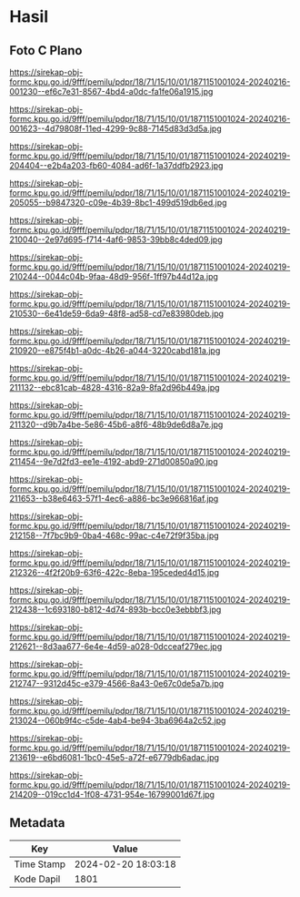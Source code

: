 # Hasil

## Foto C Plano

https://sirekap-obj-formc.kpu.go.id/9fff/pemilu/pdpr/18/71/15/10/01/1871151001024-20240216-001230--ef6c7e31-8567-4bd4-a0dc-fa1fe06a1915.jpg

https://sirekap-obj-formc.kpu.go.id/9fff/pemilu/pdpr/18/71/15/10/01/1871151001024-20240216-001623--4d79808f-11ed-4299-9c88-7145d83d3d5a.jpg

https://sirekap-obj-formc.kpu.go.id/9fff/pemilu/pdpr/18/71/15/10/01/1871151001024-20240219-204404--e2b4a203-fb60-4084-ad6f-1a37ddfb2923.jpg

https://sirekap-obj-formc.kpu.go.id/9fff/pemilu/pdpr/18/71/15/10/01/1871151001024-20240219-205055--b9847320-c09e-4b39-8bc1-499d519db6ed.jpg

https://sirekap-obj-formc.kpu.go.id/9fff/pemilu/pdpr/18/71/15/10/01/1871151001024-20240219-210040--2e97d695-f714-4af6-9853-39bb8c4ded09.jpg

https://sirekap-obj-formc.kpu.go.id/9fff/pemilu/pdpr/18/71/15/10/01/1871151001024-20240219-210244--0044c04b-9faa-48d9-956f-1ff97b44d12a.jpg

https://sirekap-obj-formc.kpu.go.id/9fff/pemilu/pdpr/18/71/15/10/01/1871151001024-20240219-210530--6e41de59-6da9-48f8-ad58-cd7e83980deb.jpg

https://sirekap-obj-formc.kpu.go.id/9fff/pemilu/pdpr/18/71/15/10/01/1871151001024-20240219-210920--e875f4b1-a0dc-4b26-a044-3220cabd181a.jpg

https://sirekap-obj-formc.kpu.go.id/9fff/pemilu/pdpr/18/71/15/10/01/1871151001024-20240219-211132--ebc81cab-4828-4316-82a9-8fa2d96b449a.jpg

https://sirekap-obj-formc.kpu.go.id/9fff/pemilu/pdpr/18/71/15/10/01/1871151001024-20240219-211320--d9b7a4be-5e86-45b6-a8f6-48b9de6d8a7e.jpg

https://sirekap-obj-formc.kpu.go.id/9fff/pemilu/pdpr/18/71/15/10/01/1871151001024-20240219-211454--9e7d2fd3-ee1e-4192-abd9-271d00850a90.jpg

https://sirekap-obj-formc.kpu.go.id/9fff/pemilu/pdpr/18/71/15/10/01/1871151001024-20240219-211653--b38e6463-57f1-4ec6-a886-bc3e966816af.jpg

https://sirekap-obj-formc.kpu.go.id/9fff/pemilu/pdpr/18/71/15/10/01/1871151001024-20240219-212158--7f7bc9b9-0ba4-468c-99ac-c4e72f9f35ba.jpg

https://sirekap-obj-formc.kpu.go.id/9fff/pemilu/pdpr/18/71/15/10/01/1871151001024-20240219-212326--4f2f20b9-63f6-422c-8eba-195ceded4d15.jpg

https://sirekap-obj-formc.kpu.go.id/9fff/pemilu/pdpr/18/71/15/10/01/1871151001024-20240219-212438--1c693180-b812-4d74-893b-bcc0e3ebbbf3.jpg

https://sirekap-obj-formc.kpu.go.id/9fff/pemilu/pdpr/18/71/15/10/01/1871151001024-20240219-212621--8d3aa677-6e4e-4d59-a028-0dcceaf279ec.jpg

https://sirekap-obj-formc.kpu.go.id/9fff/pemilu/pdpr/18/71/15/10/01/1871151001024-20240219-212747--9312d45c-e379-4566-8a43-0e67c0de5a7b.jpg

https://sirekap-obj-formc.kpu.go.id/9fff/pemilu/pdpr/18/71/15/10/01/1871151001024-20240219-213024--060b9f4c-c5de-4ab4-be94-3ba6964a2c52.jpg

https://sirekap-obj-formc.kpu.go.id/9fff/pemilu/pdpr/18/71/15/10/01/1871151001024-20240219-213619--e6bd6081-1bc0-45e5-a72f-e6779db6adac.jpg

https://sirekap-obj-formc.kpu.go.id/9fff/pemilu/pdpr/18/71/15/10/01/1871151001024-20240219-214209--019cc1d4-1f08-4731-954e-16799001d67f.jpg


## Metadata

| Key        | Value               |
| ---------- | ------------------- |
| Time Stamp | 2024-02-20 18:03:18 |
| Kode Dapil | 1801                |



